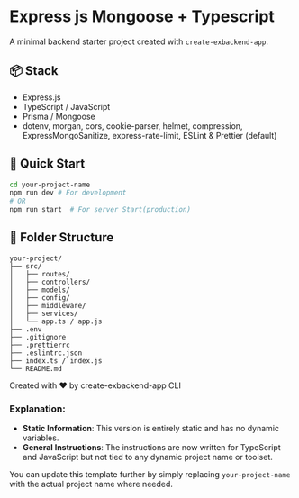 # Express js Mongoose + Typescript

A minimal backend starter project created with `create-exbackend-app`.

## 📦 Stack
- Express.js
- TypeScript / JavaScript
- Prisma / Mongoose
- dotenv, morgan, cors, cookie-parser, helmet, compression, ExpressMongoSanitize, express-rate-limit, ESLint &  Prettier (default)

## 🚀 Quick Start

```bash
cd your-project-name
npm run dev # For development
# OR
npm run start  # For server Start(production)

```
## 🧱 Folder Structure

```
your-project/
├── src/
│   ├── routes/
│   ├── controllers/
│   ├── models/
│   ├── config/
│   ├── middleware/
│   ├── services/
│   └── app.ts / app.js
├── .env
├── .gitignore
├── .prettierrc
├── .eslintrc.json
├── index.ts / index.js
└── README.md
```

Created with ❤️ by create-exbackend-app CLI
### Explanation:
- **Static Information**: This version is entirely static and has no dynamic variables.
- **General Instructions**: The instructions are now written for TypeScript and JavaScript but not tied to any dynamic project name or toolset.

You can update this template further by simply replacing `your-project-name` with the actual project name where needed.
